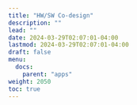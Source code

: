 ```yaml
---
title: "HW/SW Co-design"
description: ""
lead: ""
date: 2024-03-29T02:07:01-04:00
lastmod: 2024-03-29T02:07:01-04:00
draft: false
menu: 
  docs:
    parent: "apps"
weight: 2050
toc: true
---
```



